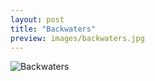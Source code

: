```yaml
---
layout: post
title: "Backwaters"
preview: images/backwaters.jpg
---
```


![Backwaters](/images/backwaters.jpg)

